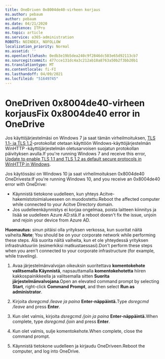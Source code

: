 ```yaml
---
title: OneDriven 0x8004de40-virheen korjaus
ms.author: pebaum
author: pebaum
ms.date: 04/21/2020
ms.audience: ITPro
ms.topic: article
ms.service: o365-administration
ROBOTS: NOINDEX, NOFOLLOW
localization_priority: Normal
ms.assetid: ''
ms.openlocfilehash: 0edb3e19b5dea240c9f2846dc503e65d92113cb7
ms.sourcegitcommit: 477cce131dc4a3c212ab18a8763a50b2f3bb20b1
ms.translationtype: MT
ms.contentlocale: fi-FI
ms.lasthandoff: 04/09/2021
ms.locfileid: "51649745"
---
```

# <a name="fix-0x8004de40-error-in-onedrive"></a><span data-ttu-id="da232-102">OneDriven 0x8004de40-virheen korjaus</span><span class="sxs-lookup"><span data-stu-id="da232-102">Fix 0x8004de40 error in OneDrive</span></span>

<span data-ttu-id="da232-103">Jos käyttöjärjestelmäsi on Windows 7 ja saat tämän virheilmoituksen, [TLS 1.1- ja TLS 1.2](https://support.microsoft.com/topic/update-to-enable-tls-1-1-and-tls-1-2-as-default-secure-protocols-in-winhttp-in-windows-c4bd73d2-31d7-761e-0178-11268bb10392)-protokollat otetaan käyttöön Windows-käyttöjärjestelmän WinHTTP -käyttöjärjestelmän oletusarvoisen suojatun protokollan päivityksen avulla.</span><span class="sxs-lookup"><span data-stu-id="da232-103">If you're running Windows 7 and receive this error, [Update to enable TLS 1.1 and TLS 1.2 as default secure protocols in WinHTTP in Windows](https://support.microsoft.com/topic/update-to-enable-tls-1-1-and-tls-1-2-as-default-secure-protocols-in-winhttp-in-windows-c4bd73d2-31d7-761e-0178-11268bb10392).</span></span>

<span data-ttu-id="da232-104">Jos käytössäsi on Windows 10 ja saat virheilmoituksen 0x8004de40 OneDrivesta:</span><span class="sxs-lookup"><span data-stu-id="da232-104">If you're running Windows 10, and you receive an 0x8004de40 error with OneDrive:</span></span>

- <span data-ttu-id="da232-105">Käynnistä tietokone uudelleen, kun yhteys Acitve-hakemistotoimialueeseen on muodostettu.</span><span class="sxs-lookup"><span data-stu-id="da232-105">Reboot the affected computer while connected to your Acitve Directory domain.</span></span>
- <span data-ttu-id="da232-106">Jos uudelleenkäynnistys ei korjaa ongelmaa, poista laitteen kiinnitys ja lisää se uudelleen Azure AD:stä.</span><span class="sxs-lookup"><span data-stu-id="da232-106">If a reboot doesn't fix the issue, unjoin and rejoin your device from Azure AD.</span></span> 

<span data-ttu-id="da232-107">**Huomautus:** sinun pitäisi olla yrityksen verkossa, kun suoritat näitä vaiheita.</span><span class="sxs-lookup"><span data-stu-id="da232-107">**Note**: You should be on your corporate network while performing these steps.</span></span> <span data-ttu-id="da232-108">Älä suorita näitä vaiheita, kun et ole yhteydessä yrityksen infrastruktuuriin (esimerkiksi matkustaessasi).</span><span class="sxs-lookup"><span data-stu-id="da232-108">Don't perform these steps when you aren't connected to your corporate infrastructure (for example, while traveling).</span></span> 

1. <span data-ttu-id="da232-109">Avaa järjestelmänvalvojan oikeuksin suoritettava **komentokehote valitsemalla Käynnistä**, napsauttamalla **komentokehotetta** hiiren kakkospainikkeella ja valitsemalla sitten **Suorita järjestelmänvalvojana**.</span><span class="sxs-lookup"><span data-stu-id="da232-109">Open an elevated command prompt by selecting **Start**, right-click **Command Prompt**, and then select **Run as administrator**.</span></span>

1. <span data-ttu-id="da232-110">Kirjoita *dsregcmd /leave ja paina* **Enter-näppäintä.**</span><span class="sxs-lookup"><span data-stu-id="da232-110">Type *dsregcmd /leave* and press **Enter**.</span></span>

1. <span data-ttu-id="da232-111">Kun olet valmis, kirjoita *dsregcmd /join ja paina* **Enter-näppäintä.**</span><span class="sxs-lookup"><span data-stu-id="da232-111">When complete, type *dsregcmd /join* and press **Enter**.</span></span>

1. <span data-ttu-id="da232-112">Kun olet valmis, sulje komentokehote.</span><span class="sxs-lookup"><span data-stu-id="da232-112">When complete, close the command prompt.</span></span>

1. <span data-ttu-id="da232-113">Käynnistä tietokone uudelleen ja kirjaudu OneDriveen.</span><span class="sxs-lookup"><span data-stu-id="da232-113">Reboot the computer, and log into OneDrive.</span></span>